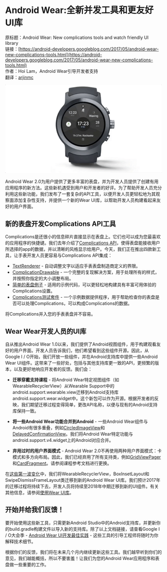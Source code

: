 # Android Wear:全新并发工具和更友好UI库

原标题：Android Wear: New complications tools and watch friendly UI library  
链接：[https://android-developers.googleblog.com/2017/05/android-wear-new-complications-tools.html](https://android-developers.googleblog.com/2017/05/android-wear-new-complications-tools.html)  
作者：Hoi Lam，Android Wear引导开发者支持  
翻译：[arjinmc](https://github.com/arjinmc)  

![img](../images/2017.5.18.wear.gif)  

Android Wear 2.0为用户提供了更多丰富的表盘，并为开发人员提供了创建有用应用程序的新方法。这些新机遇受到用户和开发者的好评。为了帮助开发人员充分利用这些新功能，我们发布了一套复杂的API工具，以便开发人员更轻松地为其观察面添加复杂性支持，并提供一个新的Wear UI库，以帮助开发人员构建看起来友好的用户界面。

## 新的表盘开发Complications API工具

Complications是还很小的信息碎片直接显示在表盘上。它们也可以成为您最喜欢的应用程序的快捷键。我们去年介绍了[Complications API](https://developer.android.com/training/wearables/watch-faces/complications.html)，使得表盘能接收用户所选择的app的数据，并以清晰的风格显示给用户。今天，我们正在推出四款新工具，让手表开发人员更容易与Complications API集成：

* [TextRenderer](https://developer.android.com/training/wearables/watch-faces/complications.html#rendering-text) - 自动调整文字以适应手表表盘制造商定义的界限。
* [ComplicationDrawable](https://developer.android.com/training/wearables/watch-faces/complications.html#drawing-complications) - 一个完整的复现解决方案，用于处理所有的样式，并按照你指定的大小调整布局。
* [简单的表盘例子](https://github.com/googlesamples/android-WatchFace) - 适用的示例代码，可以更轻松地构建具有丰富可用体验的Complications设置。
* [Complications测试套件](https://github.com/googlesamples/android-WearComplicationProvidersTestSuite) - 一个示例数据提供程序，用于帮助检查你的表盘是否可以处理Complications，可以构成Complications的数据。

将Complications并入您的手表表盘并不容易。

## Wear Wear开发人员的UI库

自从推出Android Wear 1.0以来，我们提供了Android视图组件，用于构建观看友好的用户界面。开发人员告诉我们，他们希望看到这些组件开源。因此，从Google I / O开始，我们开放一些组件，并在Android支持库中提供一些Android Wear UI组件。这带来了一些好处，包括与其他支持库更一致的API，更频繁的版本，以及更好地响应开发者的反馈。我们会：

* <b>迁移穿戴支持课程</b> - 将Android Wear特定视图组件（如WearableRecyclerView）从Wearable Support中的android.support.wearable.view迁移到Android支持库android.support.wear.widget中。这个新包可以作为开源。根据开发者的反映，我们期望迁移过程变得简单，更改API名称，以便与现有的Android支持库保持一致。

* <b>将一些Android Wear功能合并到Android</b> - 一些Android Wear组件与Android有很多重叠，例如[CircledImageView](https://developer.android.com/reference/android/support/wearable/view/CircledImageView.html)和[DelayedConfirmationView](https://developer.android.com/reference/android/support/wearable/view/DelayedConfirmationView.html)。我们将Android Wear特定功能与android.support.v4.widget上的Android对应合并。
* <b>弃用过时的用户界面模式</b> - Android Wear 2.0不再使用两种用户界面模式：卡模式和多方向布局。因此，我们已经弃用了所有支持类，例如[GridViewPager](https://developer.android.com/reference/android/support/wearable/view/GridViewPager.html)和[CardFragment](https://developer.android.com/reference/android/support/wearable/view/CardFragment.html)。请参阅课程参考文档进行更换。

在[这些第一波变化](https://developer.android.com/reference/android/support/wear/widget/package-summary.html)中，我们将WearableRecyclerView，BoxInsetLayout和SwipeDismissFrameLayout类迁移到新的Android Wear UI库。我们预计2017年的迁移过程将持续下去，开发人员将持续至2018年中期迁移到新的UI组件。有关其他信息，请参阅[使用Wear UI库](https://developer.android.com/training/wearables/ui/wear-ui-library.html)。

## 开始并给我们反馈！

要开始使用这些新工具，只需更新Android Studio中的Android支持库，并更新你的build.gradle构建文件以导入新的支持库。除了以上文档链接，请查看Google I / O大会季 - [Android Wear UI开发最佳实践](https://events.google.com/io/schedule/?section=may-19&sid=3c8f9b3c-2bdf-4e18-9797-1f087aff9b13) - 这些工具的引导工程师将随时为你解释技术细节。

根据你们的反馈，我们将在未来几个月内继续更新这些工具。我们越早听到你们的意见，我们越能概括，所以不要害羞！让我们为您的Android Wear应用程序和表盘做一些重要的工作。

